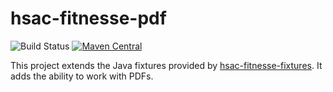 # hsac-fitnesse-pdf
![Build Status](https://github.com/fhoeben/hsac-fitnesse-pdf/actions/workflows/master.yml/badge.svg?branch=master) [![Maven Central](https://img.shields.io/maven-central/v/nl.hsac/hsac-fitnesse-pdf.svg?maxAge=86400)](https://mvnrepository.com/artifact/nl.hsac/hsac-fitnesse-pdf)

This project extends the Java fixtures provided by [hsac-fitnesse-fixtures](https://github.com/fhoeben/hsac-fitnesse-fixtures).
It adds the ability to work with PDFs. 

